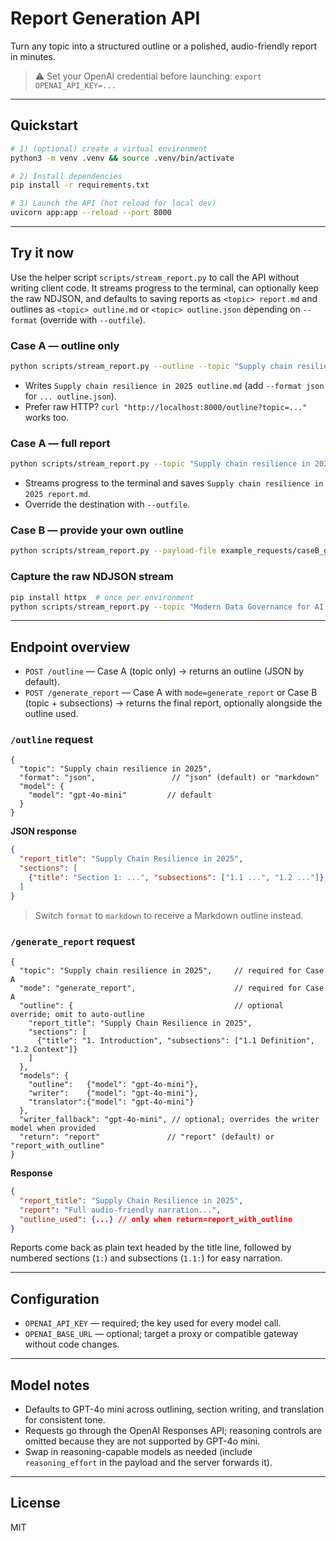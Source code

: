 # Report Generation API

Turn any topic into a structured outline or a polished, audio-friendly report in minutes.

> ⚠️ Set your OpenAI credential before launching: `export OPENAI_API_KEY=...`

---

## Quickstart

```bash
# 1) (optional) create a virtual environment
python3 -m venv .venv && source .venv/bin/activate

# 2) Install dependencies
pip install -r requirements.txt

# 3) Launch the API (hot reload for local dev)
uvicorn app:app --reload --port 8000
```

---

## Try it now

Use the helper script `scripts/stream_report.py` to call the API without writing client code. It streams progress to the terminal, can optionally keep the raw NDJSON, and defaults to saving reports as `<topic> report.md` and outlines as `<topic> outline.md` or `<topic> outline.json` depending on `--format` (override with `--outfile`).

### Case A — outline only

```bash
python scripts/stream_report.py --outline --topic "Supply chain resilience in 2025"
```

- Writes `Supply chain resilience in 2025 outline.md` (add `--format json` for `... outline.json`).
- Prefer raw HTTP? `curl "http://localhost:8000/outline?topic=..."` works too.

### Case A — full report

```bash
python scripts/stream_report.py --topic "Supply chain resilience in 2025" --show-progress
```

- Streams progress to the terminal and saves `Supply chain resilience in 2025 report.md`.
- Override the destination with `--outfile`.

### Case B — provide your own outline

```bash
python scripts/stream_report.py --payload-file example_requests/caseB_generate_report.json --show-progress
```

### Capture the raw NDJSON stream

```bash
pip install httpx  # once per environment
python scripts/stream_report.py --topic "Modern Data Governance for AI Teams" --show-progress --raw-stream run.ndjson
```

---

## Endpoint overview

- `POST /outline` — Case A (topic only) → returns an outline (JSON by default).
- `POST /generate_report` — Case A with `mode=generate_report` or Case B (topic + subsections) → returns the final report, optionally alongside the outline used.

### `/outline` request

```jsonc
{
  "topic": "Supply chain resilience in 2025",
  "format": "json",                 // "json" (default) or "markdown"
  "model": {
    "model": "gpt-4o-mini"         // default
  }
}
```

**JSON response**

```json
{
  "report_title": "Supply Chain Resilience in 2025",
  "sections": [
    {"title": "Section 1: ...", "subsections": ["1.1 ...", "1.2 ..."]}
  ]
}
```

> Switch `format` to `markdown` to receive a Markdown outline instead.

### `/generate_report` request

```jsonc
{
  "topic": "Supply chain resilience in 2025",     // required for Case A
  "mode": "generate_report",                      // required for Case A
  "outline": {                                    // optional override; omit to auto-outline
    "report_title": "Supply Chain Resilience in 2025",
    "sections": [
      {"title": "1. Introduction", "subsections": ["1.1 Definition", "1.2 Context"]}
    ]
  },
  "models": {
    "outline":   {"model": "gpt-4o-mini"},
    "writer":    {"model": "gpt-4o-mini"},
    "translator":{"model": "gpt-4o-mini"}
  },
  "writer_fallback": "gpt-4o-mini", // optional; overrides the writer model when provided
  "return": "report"               // "report" (default) or "report_with_outline"
}
```

**Response**

```json
{
  "report_title": "Supply Chain Resilience in 2025",
  "report": "Full audio-friendly narration...",
  "outline_used": {...} // only when return=report_with_outline
}
```

Reports come back as plain text headed by the title line, followed by numbered sections (`1:`) and subsections (`1.1:`) for easy narration.

---

## Configuration

- `OPENAI_API_KEY` — required; the key used for every model call.
- `OPENAI_BASE_URL` — optional; target a proxy or compatible gateway without code changes.

---

## Model notes

- Defaults to GPT-4o mini across outlining, section writing, and translation for consistent tone.
- Requests go through the OpenAI Responses API; reasoning controls are omitted because they are not supported by GPT-4o mini.
- Swap in reasoning-capable models as needed (include `reasoning_effort` in the payload and the server forwards it).

---

## License

MIT
